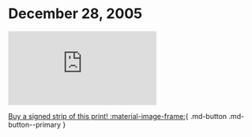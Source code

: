 # December 28, 2005

![](https://www.achewood.com/comic.php?date=12282005)

[Buy a signed strip of this print! :material-image-frame:](https://achewood-holiday-pop-up.myshopify.com/products/strip#12282005){ .md-button .md-button--primary }

